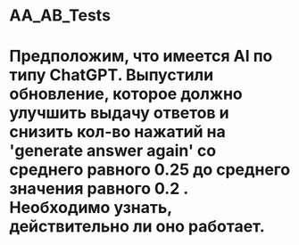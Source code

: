 # AA_AB_Tests
# Предположим, что имеется AI по типу ChatGPT. Выпустили обновление, которое должно улучшить выдачу ответов и снизить кол-во нажатий на 'generate answer again' со среднего равного 0.25 до среднего значения равного 0.2 . Необходимо узнать, действительно ли оно работает.
